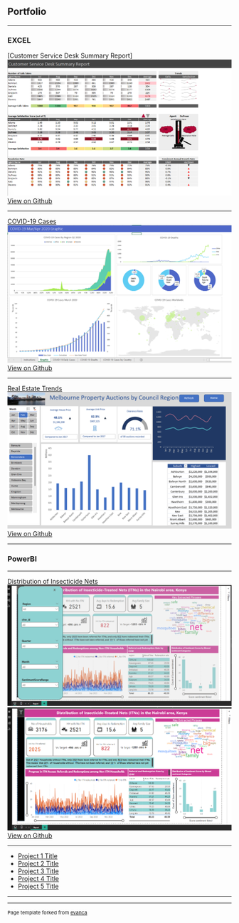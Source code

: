 ## Portfolio

---

### EXCEL

[Customer Service Desk Summary Report]
<img src="customer_service.png?raw=true"/>
 <a href="https://github.com/korwa/Customer-Service-Desk-Summary-Report">View on Github</a> 
 
---
[COVID-19 Cases](/pdf/sample_presentation.pdf)
<img src="COVID_19.png?raw=true"/>
 <a href="https://github.com/korwa/COVID-19-Cases">View on Github</a>
 
---
[Real Estate Trends](http://example.com/)
<img src="Screenshot 2024-03-19 220256.png?raw=true"/>
<a href="https://github.com/korwa/Real Estate Trends.xlsm">View on Github</a> 
 
---

### PowerBI
---
[Distribution of Insecticide Nets](http://example.com/)
<img src="Screenshot nets.png?raw=true"/>
<img src="net 2.png?raw=true"/>
<a href="https://github.com/korwa/Distribution of Insecticide Nets.xlsm">View on Github</a> 
 
---

- [Project 1 Title](http://example.com/)
- [Project 2 Title](http://example.com/)
- [Project 3 Title](http://example.com/)
- [Project 4 Title](http://example.com/)
- [Project 5 Title](http://example.com/)

---




---
<p style="font-size:11px">Page template forked from <a href="https://github.com/evanca/quick-portfolio">evanca</a></p>
<!-- Remove above link if you don't want to attibute -->
